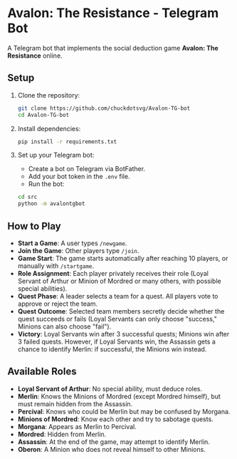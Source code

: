 # Avalon: The Resistance - Telegram Bot

A Telegram bot that implements the social deduction game **Avalon: The Resistance** online.

## Setup

1. Clone the repository:

   ```bash
   git clone https://github.com/chuckdotsvg/Avalon-TG-bot
   cd Avalon-TG-bot
   ```

2. Install dependencies:

   ```bash
   pip install -r requirements.txt
   ```

3. Set up your Telegram bot:

   * Create a bot on Telegram via BotFather.
   * Add your bot token in the `.env` file.
   * Run the bot:

   ```bash
   cd src
   python -m avalontgbot
   ```

## How to Play

* **Start a Game**: A user types `/newgame`.
* **Join the Game**: Other players type `/join`.
* **Game Start**: The game starts automatically after reaching 10 players, or manually with `/startgame`.
* **Role Assignment**: Each player privately receives their role (Loyal Servant of Arthur or Minion of Mordred or many others, with possible special abilities).
* **Quest Phase**: A leader selects a team for a quest. All players vote to approve or reject the team.
* **Quest Outcome**: Selected team members secretly decide whether the quest succeeds or fails (Loyal Servants can only choose "success," Minions can also choose "fail").
* **Victory**: Loyal Servants win after 3 successful quests; Minions win after 3 failed quests. However, if Loyal Servants win, the Assassin gets a chance to identify Merlin: if successful, the Minions win instead.

## Available Roles

* **Loyal Servant of Arthur**: No special ability, must deduce roles.
* **Merlin**: Knows the Minions of Mordred (except Mordred himself), but must remain hidden from the Assassin.
* **Percival**: Knows who could be Merlin but may be confused by Morgana.
* **Minions of Mordred**: Know each other and try to sabotage quests.
* **Morgana**: Appears as Merlin to Percival.
* **Mordred**: Hidden from Merlin.
* **Assassin**: At the end of the game, may attempt to identify Merlin.
* **Oberon**: A Minion who does not reveal himself to other Minions.
